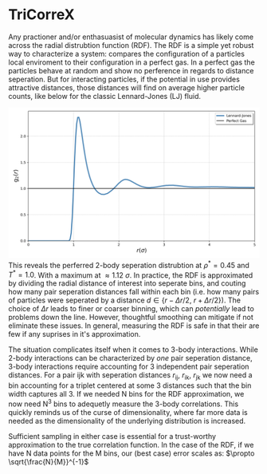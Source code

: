 # TriCorreX
Any practioner and/or enthasuasist of molecular dynamics has likely come across the radial distrubtion function (RDF). The RDF is a simple yet robust way to characterize a system: compares the configuration of a particles local enviroment to their configuration in a perfect gas. In a perfect gas the particles behave at random and show no perference in regards to distance seperation. But for interacting particles, if the potential in use provides attractive distances, those distances will find on average higher particle counts, like below for the classic Lennard-Jones (LJ) fluid. 

![Pair Analysis](images/rdf.png "Pair Analysis Diagram")
This reveals the perferred 2-body seperation distrubtion at $\rho^{*}=0.45$ and $T^{ *}=1.0$. With a maximum at $\approx 1.12 \ \sigma$. In practice, the RDF is approximated by dividing the radial distance of interest into seperate bins, and couting how many pair seperation distances fall within each bin (i.e. how many pairs of particles were seperated by a distance $d \in \lbrace r-\Delta r / 2, \ r+\Delta r / 2 \rbrace$). The choice of $\Delta r$ leads to finer or coarser binning, which can *potentially* lead to problems down the line. However, thoughtful smoothing can mitigate if not eliminate these issues. In general, measuring the RDF is safe in that their are few if any suprises in it's approximation.  

The situation complicates itself when it comes to 3-body interactions. While 2-body interactions can be characterized by *one* pair seperation distance, 3-body interactions require accounting for 3 independent pair seperation distances. For a pair ijk with seperation distances $r_{\text{ij}}$, $r_{\text{ik}}$, $r_{\text{jk}}$ we now need a bin accounting for a triplet centered at some 3 distances such that the bin width captures all 3. If we needed N bins for the RDF approximation, we now need $\text{N}^3$ bins to adequetly measure the 3-body correlations. This quickly reminds us of the curse of dimensionality, where far more data is needed as the dimensionality of the underlying distribution is increased. 

Sufficient sampling in either case is essential for a trust-worthy approximation to the true correlation function. In the case of the RDF, if we have N data points for the M bins, our (best case) error scales as: 
$\propto \sqrt{\frac{N}{M}}^{-1}$


